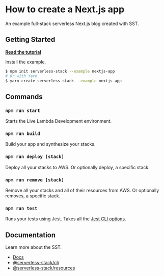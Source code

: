 # How to create a Next.js app

An example full-stack serverless Next.js blog created with SST.

## Getting Started

[**Read the tutorial**](https://serverless-stack.com/examples/how-to-create-a-nextjs-app-with-serverless.html)

Install the example.

```bash
$ npm init serverless-stack --example nextjs-app
# Or with Yarn
$ yarn create serverless-stack --example nextjs-app
```

## Commands

### `npm run start`

Starts the Live Lambda Development environment.

### `npm run build`

Build your app and synthesize your stacks.

### `npm run deploy [stack]`

Deploy all your stacks to AWS. Or optionally deploy, a specific stack.

### `npm run remove [stack]`

Remove all your stacks and all of their resources from AWS. Or optionally removes, a specific stack.

### `npm run test`

Runs your tests using Jest. Takes all the [Jest CLI options](https://jestjs.io/docs/en/cli).

## Documentation

Learn more about the SST.

- [Docs](https://docs.serverless-stack.com/)
- [@serverless-stack/cli](https://docs.serverless-stack.com/packages/cli)
- [@serverless-stack/resources](https://docs.serverless-stack.com/packages/resources)
